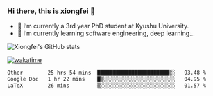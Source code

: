 ### Hi there, this is xiongfei 👋


- 🔭 I’m currently a 3rd year PhD student at Kyushu University.
- 🌱 I’m currently learning software engineering, deep learning...

<!--
**X1on9f31/X1on9f31** is a ✨ _special_ ✨ repository because its `README.md` (this file) appears on your GitHub profile.
Here are some ideas to get you started:
-->

![Xiongfei's GitHub stats](https://github-readme-stats.vercel.app/api?username=X1on9f31)


[![wakatime](https://wakatime.com/badge/user/9e8d5516-d162-43e7-9563-87295d455a71.svg)](https://wakatime.com/@9e8d5516-d162-43e7-9563-87295d455a71)

<!--START_SECTION:waka-->

```txt
Other        25 hrs 54 mins  ███████████████████████▒░   93.48 %
Google Doc   1 hr 22 mins    █▒░░░░░░░░░░░░░░░░░░░░░░░   04.95 %
LaTeX        26 mins         ▒░░░░░░░░░░░░░░░░░░░░░░░░   01.57 %
```

<!--END_SECTION:waka-->

